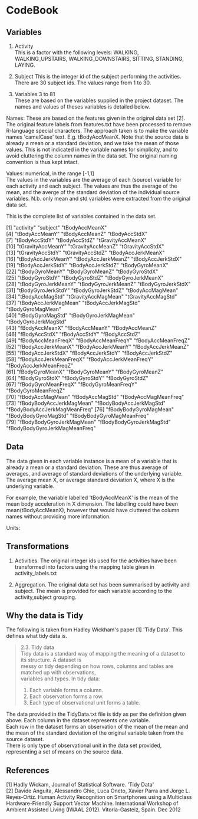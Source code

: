 CodeBook
========


Variables
---------

1. Activity  
This is a factor with the following levels: WALKING, WALKING\_UPSTAIRS, WALKING\_DOWNSTAIRS, SITTING, STANDING, LAYING.

2. Subject
This is the integer id of the subject performing the activities.  
There are 30 subject ids.  The values range from 1 to 30.

3. Variables 3 to 81  
These are based on the variables supplied in the project dataset.  The names and values of theses variables is detailed below.

Names: These are based on the features given in the original data set [2].  
The original feature labels from features.txt have been processed to remove R-language special characters.  The approach taken is to make the variable names 'camelCase' text. E.g. tBodyAccMeanX.  Note that the source data is already a mean or a standard deviation, and we take the mean of those values.  This is not indicated in the variable names for simplicity, and to avoid cluttering the column names in the data set.  The original naming convention is thus kept intact.

Values: numerical, in the range [-1,1]  
The values in the variables are the average of each (source) variable for each activity and each subject.  The values are thus the average of the mean, and the averge of the standard deviation of the individual source variables.  N.b. only mean and std variables were extracted from the original data set.

This is the complete list of variables contained in the data set.  

[1] "activity"                     "subject"                      "tBodyAccMeanX"               
 [4] "tBodyAccMeanY"                "tBodyAccMeanZ"                "tBodyAccStdX"                
 [7] "tBodyAccStdY"                 "tBodyAccStdZ"                 "tGravityAccMeanX"            
[10] "tGravityAccMeanY"             "tGravityAccMeanZ"             "tGravityAccStdX"             
[13] "tGravityAccStdY"              "tGravityAccStdZ"              "tBodyAccJerkMeanX"           
[16] "tBodyAccJerkMeanY"            "tBodyAccJerkMeanZ"            "tBodyAccJerkStdX"            
[19] "tBodyAccJerkStdY"             "tBodyAccJerkStdZ"             "tBodyGyroMeanX"              
[22] "tBodyGyroMeanY"               "tBodyGyroMeanZ"               "tBodyGyroStdX"               
[25] "tBodyGyroStdY"                "tBodyGyroStdZ"                "tBodyGyroJerkMeanX"          
[28] "tBodyGyroJerkMeanY"           "tBodyGyroJerkMeanZ"           "tBodyGyroJerkStdX"           
[31] "tBodyGyroJerkStdY"            "tBodyGyroJerkStdZ"            "tBodyAccMagMean"             
[34] "tBodyAccMagStd"               "tGravityAccMagMean"           "tGravityAccMagStd"           
[37] "tBodyAccJerkMagMean"          "tBodyAccJerkMagStd"           "tBodyGyroMagMean"            
[40] "tBodyGyroMagStd"              "tBodyGyroJerkMagMean"         "tBodyGyroJerkMagStd"         
[43] "fBodyAccMeanX"                "fBodyAccMeanY"                "fBodyAccMeanZ"               
[46] "fBodyAccStdX"                 "fBodyAccStdY"                 "fBodyAccStdZ"                
[49] "fBodyAccMeanFreqX"            "fBodyAccMeanFreqY"            "fBodyAccMeanFreqZ"           
[52] "fBodyAccJerkMeanX"            "fBodyAccJerkMeanY"            "fBodyAccJerkMeanZ"           
[55] "fBodyAccJerkStdX"             "fBodyAccJerkStdY"             "fBodyAccJerkStdZ"            
[58] "fBodyAccJerkMeanFreqX"        "fBodyAccJerkMeanFreqY"        "fBodyAccJerkMeanFreqZ"       
[61] "fBodyGyroMeanX"               "fBodyGyroMeanY"               "fBodyGyroMeanZ"              
[64] "fBodyGyroStdX"                "fBodyGyroStdY"                "fBodyGyroStdZ"               
[67] "fBodyGyroMeanFreqX"           "fBodyGyroMeanFreqY"           "fBodyGyroMeanFreqZ"          
[70] "fBodyAccMagMean"              "fBodyAccMagStd"               "fBodyAccMagMeanFreq"         
[73] "fBodyBodyAccJerkMagMean"      "fBodyBodyAccJerkMagStd"       "fBodyBodyAccJerkMagMeanFreq" 
[76] "fBodyBodyGyroMagMean"         "fBodyBodyGyroMagStd"          "fBodyBodyGyroMagMeanFreq"    
[79] "fBodyBodyGyroJerkMagMean"     "fBodyBodyGyroJerkMagStd"      "fBodyBodyGyroJerkMagMeanFreq"

Data
----
The data given in each variable instance is a mean of a variable that is already a mean or a standard deviation.  These are thus average of averages, and average of standard deviations of the underlying variable.  The average mean X, or average standard deviation X, where X is the underlying variable.

For example, the variable labelled 'tBodyAccMeanX' is the mean of the mean body acceleration in X dimension.  The labelling could have been mean(tBodyAccMeanX), however that would have cluttered the column names without providing more information.

Units: 


Transformations
---------------

1. Activities.
The original integer ids used for the activities have been transformed into factors using the mapping table given in activity_labels.txt

2. Aggregation.
The original data set has been summarised by activity and subject.  The mean is provided for each variable according to the activity,subject grouping.

Why the data is Tidy
--------------------

The following is taken from Hadley Wickham's paper [1] 'Tidy Data'.  This defines what tidy data is.

>2.3. Tidy data  
>Tidy data is a standard way of mapping the meaning of a dataset to its structure. A dataset is  
>messy or tidy depending on how rows, columns and tables are matched up with observations,  
>variables and types. In tidy data:  
>1. Each variable forms a column.  
>2. Each observation forms a row.  
>3. Each type of observational unit forms a table.  

The data provided in the TidyData.txt file is tidy as per the definition given above.
Each column in the dataset represents one variable.  
Each row in the dataset forms an observation of the mean of the mean and the mean of the standard deviation of the original variable taken from the source dataset.  
There is only type of observational unit in the data set provided, representing a set of means on the source data.



References
----------
[1] Hadly Wickam, Journal of Statistical Software. 'Tidy Data'  
[2] Davide Anguita, Alessandro Ghio, Luca Oneto, Xavier Parra and Jorge L. Reyes-Ortiz. Human Activity Recognition on Smartphones using a Multiclass Hardware-Friendly Support Vector Machine. International Workshop of Ambient Assisted Living (IWAAL 2012). Vitoria-Gasteiz, Spain. Dec 2012